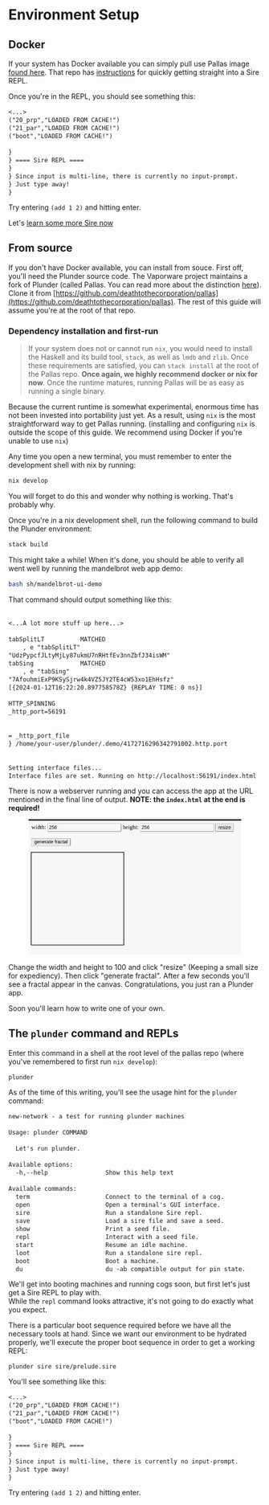 # Environment Setup

## Docker

If your system has Docker available you can simply pull use Pallas image [found here](https://github.com/deathtothecorporation/pallas-docker). That repo has [instructions](https://github.com/deathtothecorporation/pallas-docker) for quickly getting straight into a Sire REPL.

Once you're in the REPL, you should see something this:

```
<...>
("20_prp","LOADED FROM CACHE!")
("21_par","LOADED FROM CACHE!")
("boot","LOADED FROM CACHE!")

}
} ==== Sire REPL ====
}
} Since input is multi-line, there is currently no input-prompt.
} Just type away!
}

```

Try entering `(add 1 2)` and hitting enter.

Let's [learn some more Sire now](/sire/intro.md)

## From source

If you don't have Docker available, you can install from souce. First off, you'll need the Plunder source code. The Vaporware project maintains a fork of Plunder (called Pallas. You can read more about the distinction [here](/deeper/pallas.md)). Clone it from [https://github.com/deathtothecorporation/pallas](https://github.com/deathtothecorporation/pallas). The rest of this guide will assume you're at the root of that repo.

### Dependency installation and first-run

> If your system does not or cannot run `nix`, you would need to install the Haskell and its build tool, `stack`, as well as `lmdb` and `zlib`. Once these requirements are satisfied, you can `stack install` at the root of the Pallas repo.
> **Once again, we highly recommend docker or nix for now**. Once the runtime matures, running Pallas will be as easy as running a single binary.

Because the current runtime is somewhat experimental, enormous time has not been invested into portability just yet. As a result, using `nix` is the most straightforward way to get Pallas running. (installing and configuring `nix` is outside the scope of this guide. We recommend using Docker if you're unable to use `nix`)

Any time you open a new terminal, you must remember to enter the development shell with nix by running:

```bash
nix develop
```

You will forget to do this and wonder why nothing is working. That's probably why.

Once you're in a nix development shell, run the following command to build the Plunder environment:

```bash
stack build
```

This might take a while! When it's done, you should be able to verify all went well by running the mandelbrot web app demo:

```bash
bash sh/mandelbrot-ui-demo
```

That command should output something like this:

```

<...A lot more stuff up here...>

tabSplitLT          MATCHED
    , e "tabSplitLT"          "UdzPypcfJLtyMjLy87ukmU7nRHtfEv3nnZbfJ34isWM"
tabSing             MATCHED
    , e "tabSing"             "7AfouhmiExP9KSySjrw4k4VZ5JY2TE4cW53xo1EhHsfz"
[{2024-01-12T16:22:20.897758578Z} {REPLAY TIME: 0 ns}]

HTTP_SPINNING
_http_port=56191


= _http_port_file
} /home/your-user/plunder/.demo/4172716296342791002.http.port


Setting interface files...
Interface files are set. Running on http://localhost:56191/index.html
```

There is now a webserver running and you can access the app at the URL mentioned in the final line of output. **NOTE: the `index.html` at the end is required!**

<figure><img src="../.gitbook/assets/mandelbrot-ui.png" alt=""><figcaption></figcaption></figure>

Change the width and height to 100 and click "resize" (Keeping a small size for expediency). Then click "generate fractal". After a few seconds you'll see a fractal appear in the canvas. Congratulations, you just ran a Plunder app.

Soon you'll learn how to write one of your own.

## The `plunder` command and REPLs

Enter this command in a shell at the root level of the pallas repo (where you've remembered to first run `nix develop`):

```
plunder
```

As of the time of this writing, you'll see the usage hint for the `plunder` command:

```
new-network - a test for running plunder machines

Usage: plunder COMMAND

  Let's run plunder.

Available options:
  -h,--help                Show this help text

Available commands:
  term                     Connect to the terminal of a cog.
  open                     Open a terminal's GUI interface.
  sire                     Run a standalone Sire repl.
  save                     Load a sire file and save a seed.
  show                     Print a seed file.
  repl                     Interact with a seed file.
  start                    Resume an idle machine.
  loot                     Run a standalone sire repl.
  boot                     Boot a machine.
  du                       du -ab compatible output for pin state.

```

We'll get into booting machines and running cogs soon, but first let's just get a Sire REPL to play with.\
While the `repl` command looks attractive, it's not going to do exactly what you expect.

There is a particular boot sequence required before we have all the necessary tools at hand. Since we want our environment to be hydrated properly, we'll execute the proper boot sequence in order to get a working REPL:

```
plunder sire sire/prelude.sire
```

You'll see something like this:

```
<...>
("20_prp","LOADED FROM CACHE!")
("21_par","LOADED FROM CACHE!")
("boot","LOADED FROM CACHE!")

}
} ==== Sire REPL ====
}
} Since input is multi-line, there is currently no input-prompt.
} Just type away!
}

```

Try entering `(add 1 2)` and hitting enter.
